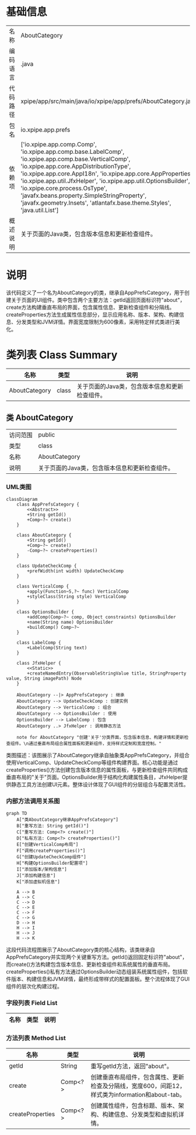# 基础信息

|      |      |
|------|------|
| 名称 | AboutCategory |
| 编码语言 | .java |
| 代码路径 | xpipe/app/src/main/java/io/xpipe/app/prefs/AboutCategory.java |
| 包名 | io.xpipe.app.prefs |
| 依赖项 | ['io.xpipe.app.comp.Comp', 'io.xpipe.app.comp.base.LabelComp', 'io.xpipe.app.comp.base.VerticalComp', 'io.xpipe.app.core.AppDistributionType', 'io.xpipe.app.core.AppI18n', 'io.xpipe.app.core.AppProperties', 'io.xpipe.app.util.JfxHelper', 'io.xpipe.app.util.OptionsBuilder', 'io.xpipe.core.process.OsType', 'javafx.beans.property.SimpleStringProperty', 'javafx.geometry.Insets', 'atlantafx.base.theme.Styles', 'java.util.List'] |
| 概述说明 | 关于页面的Java类，包含版本信息和更新检查组件。 |

# 说明

该代码定义了一个名为AboutCategory的类，继承自AppPrefsCategory，用于创建关于页面的UI组件。类中包含两个主要方法：getId返回页面标识符"about"，create方法构建垂直布局的界面，包含属性信息、更新检查组件和分隔线。createProperties方法生成属性信息部分，显示应用名称、版本、架构、构建信息、分发类型和JVM详情。界面宽度限制为600像素，采用特定样式类进行美化。

# 类列表 Class Summary

| 名称   | 类型  | 说明 |
|-------|------|-------------|
| AboutCategory | class | 关于页面的Java类，包含版本信息和更新检查组件。 |



## 类 AboutCategory

|      |      |
|------|------|
| 访问范围 | public |
| 类型 | class |
| 名称 | AboutCategory |
| 说明 | 关于页面的Java类，包含版本信息和更新检查组件。 |


### UML类图

```mermaid
classDiagram
    class AppPrefsCategory {
        <<Abstract>>
        +String getId()
        +Comp~?~ create()
    }

    class AboutCategory {
        +String getId()
        +Comp~?~ create()
        -Comp~?~ createProperties()
    }

    class UpdateCheckComp {
        +prefWidth(int width) UpdateCheckComp
    }

    class VerticalComp {
        +apply(Function~S,?~ func) VerticalComp
        +styleClass(String style) VerticalComp
    }

    class OptionsBuilder {
        +addComp(Comp~?~ comp, Object constraints) OptionsBuilder
        +name(String name) OptionsBuilder
        +buildComp() Comp~?~
    }

    class LabelComp {
        +LabelComp(String text)
    }

    class JfxHelper {
        <<Static>>
        +createNamedEntry(ObservableStringValue title, StringProperty value, String imagePath) Node
    }

    AboutCategory --|> AppPrefsCategory : 继承
    AboutCategory --> UpdateCheckComp : 创建实例
    AboutCategory --> VerticalComp : 组合
    AboutCategory --> OptionsBuilder : 使用
    OptionsBuilder --> LabelComp : 包含
    AboutCategory ..> JfxHelper : 调用静态方法

    note for AboutCategory "创建'关于'分类界面，包含版本信息、构建详情和更新检查组件。\n通过垂直布局组合属性面板和更新组件，支持样式定制和宽度控制。"
```

类图描述：该图展示了AboutCategory继承自抽象类AppPrefsCategory，并组合使用VerticalComp、UpdateCheckComp等组件构建界面。核心功能是通过createProperties()方法创建包含版本信息的属性面板，与更新检查组件共同构成垂直布局的"关于"页面。OptionsBuilder用于结构化构建属性条目，JfxHelper提供静态工具方法创建UI元素。整体设计体现了GUI组件的分层组合与配置灵活性。


### 内部方法调用关系图

```mermaid
graph TD
    A["类AboutCategory继承AppPrefsCategory"]
    B["重写方法: String getId()"]
    C["重写方法: Comp<?> create()"]
    D["私有方法: Comp<?> createProperties()"]
    E["创建VerticalComp布局"]
    F["调用createProperties()"]
    G["创建UpdateCheckComp组件"]
    H["构建OptionsBuilder配置项"]
    I["添加版本/架构信息"]
    J["添加构建信息"]
    K["添加虚拟机信息"]

    A --> B
    A --> C
    C --> D
    C --> E
    C --> F
    C --> G
    D --> H
    H --> I
    H --> J
    H --> K
```

这段代码流程图展示了AboutCategory类的核心结构，该类继承自AppPrefsCategory并实现两个关键重写方法。getId()返回固定标识符"about"，而create()方法构建包含版本信息、更新检查组件和系统属性的垂直布局。createProperties()私有方法通过OptionsBuilder动态组装系统属性组件，包括软件版本、构建信息和JVM详情，最终形成带样式的配置面板。整个流程体现了GUI组件的层次化构建过程。

### 字段列表 Field List

| 名称  | 类型  | 说明 |
|-------|-------|------|

### 方法列表 Method List

| 名称  | 类型  | 说明 |
|-------|-------|------|
| getId | String | 重写getId方法，返回"about"。 |
| create | Comp<?> | 创建垂直布局组件，包含属性、更新检查及分隔线，宽度600，间距12，样式类为information和about-tab。 |
| createProperties | Comp<?> | 创建属性组件，包含标题、版本、架构、构建信息、分发类型和虚拟机详情。 |




